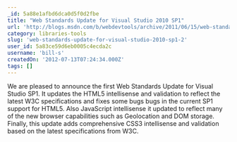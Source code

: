 ```yaml
---
_id: 5a88e1afbd6dca0d5f0d2fbe
title: "Web Standards Update for Visual Studio 2010 SP1"
url: 'http://blogs.msdn.com/b/webdevtools/archive/2011/06/15/web-standards-update-for-visual-studio-2010-sp1.aspx'
category: libraries-tools
slug: 'web-standards-update-for-visual-studio-2010-sp1-2'
user_id: 5a83ce59d6eb0005c4ecda2c
username: 'bill-s'
createdOn: '2012-07-13T07:24:34.000Z'
tags: []
---
```


We are pleased to announce the first Web Standards Update for Visual Studio SP1. It updates the HTML5 intellisense and validation to reflect the latest W3C specifications and fixes some bugs bugs in the current SP1 support for HTML5. Also JavaScript intellisense it updated to reflect many of the new browser capabilities such as Geolocation and DOM storage. Finally, this update adds comprehensive CSS3 intellisense and validation based on the latest specifications from W3C.
